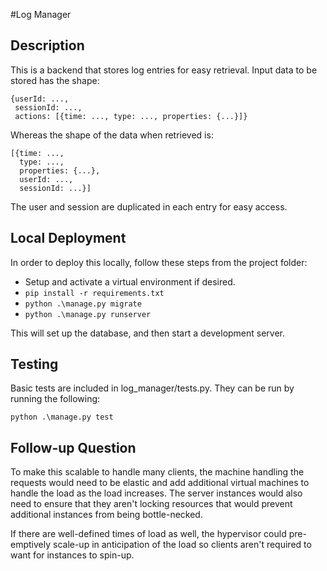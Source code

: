 #Log Manager

## Description

This is a backend that stores log entries for easy retrieval. Input data to be stored has the shape:

    {userId: ...,
     sessionId: ...,
     actions: [{time: ..., type: ..., properties: {...}]}

Whereas the shape of the data when retrieved is:

    [{time: ...,
      type: ...,
      properties: {...},
      userId: ...,
      sessionId: ...}]

The user and session are duplicated in each entry for easy access.

## Local Deployment

In order to deploy this locally, follow these steps from the project folder:

 - Setup and activate a virtual environment if desired.
 - `pip install -r requirements.txt`
 - `python .\manage.py migrate`
 - `python .\manage.py runserver`

This will set up the database, and then start a development server.

## Testing

Basic tests are included in log_manager/tests.py. They can be run by running the following:

    python .\manage.py test

## Follow-up Question

To make this scalable to handle many clients, the machine handling the requests would need to be elastic and add additional virtual machines to handle the load as the load increases. The server instances would also need to ensure that they aren't locking resources that would prevent additional instances from being bottle-necked.

If there are well-defined times of load as well, the hypervisor could pre-emptively scale-up in anticipation of the load so clients aren't required to want for instances to spin-up.